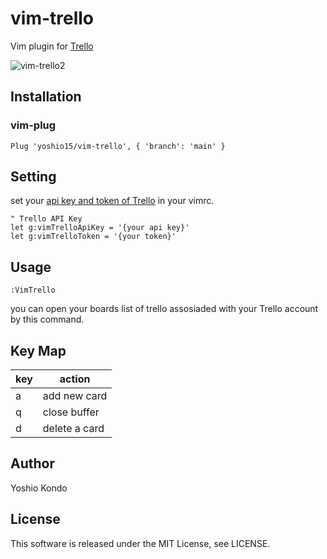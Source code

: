 # vim-trello
Vim plugin for [Trello](https://trello.com/)

![vim-trello2](https://user-images.githubusercontent.com/51875964/104024220-204b0180-5206-11eb-8a3d-e05e1ac473f3.gif)

## Installation
### vim-plug
```vim
Plug 'yoshio15/vim-trello', { 'branch': 'main' }
```

## Setting
set your [api key and token of Trello](https://trello.com/app-key) in your vimrc.
```vim
" Trello API Key
let g:vimTrelloApiKey = '{your api key}'
let g:vimTrelloToken = '{your token}'
```

## Usage
```vim
:VimTrello
```
you can open your boards list of trello assosiaded with your Trello account by this command.  

## Key Map
| key | action |
| --- | ------ |
| a | add new card |
| q | close buffer |
| d | delete a card |

## Author
Yoshio Kondo

## License
This software is released under the MIT License, see LICENSE.
